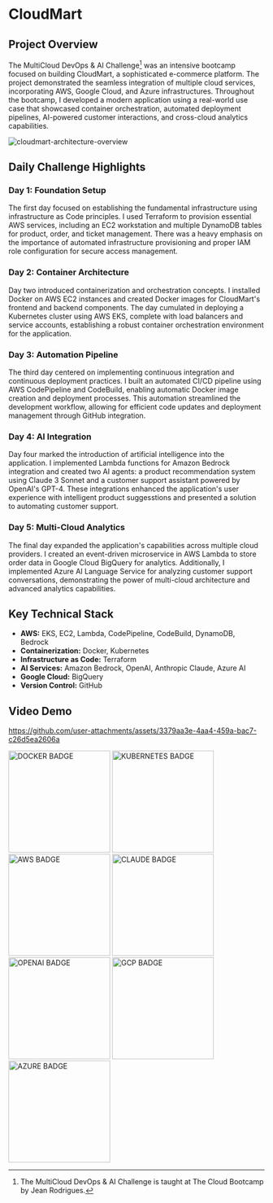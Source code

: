 # CloudMart

## Project Overview
The MultiCloud DevOps & AI Challenge[^1] was an intensive bootcamp focused on building CloudMart, a sophisticated e-commerce platform. The project demonstrated the seamless integration of multiple cloud services, incorporating AWS, Google Cloud, and Azure infrastructures. Throughout the bootcamp, I developed a modern application using a real-world use case that showcased container orchestration, automated deployment pipelines, AI-powered customer interactions, and cross-cloud analytics capabilities.

![cloudmart-architecture-overview](https://github.com/user-attachments/assets/706aca4c-484e-4e03-81ce-71c254918b1b)

## Daily Challenge Highlights
### Day 1: Foundation Setup
The first day focused on establishing the fundamental infrastructure using infrastructure as Code principles. I used Terraform to provision essential AWS services, including an EC2 workstation and multiple DynamoDB tables for product, order, and ticket management. There was a heavy emphasis on the importance of automated infrastructure provisioning and proper IAM role configuration for secure access management.

### Day 2: Container Architecture
Day two introduced containerization and orchestration concepts. I installed Docker on AWS EC2 instances and created Docker images for CloudMart's frontend and backend components. The day cumulated in deploying a Kubernetes cluster using AWS EKS, complete with load balancers and service accounts, establishing a robust container orchestration environment for the application.

### Day 3: Automation Pipeline
The third day centered on implementing continuous integration and continuous deployment practices. I built an automated CI/CD pipeline using AWS CodePipeline and CodeBuild, enabling automatic Docker image creation and deployment processes. This automation streamlined the development workflow, allowing for efficient code updates and deployment management through GitHub integration.

### Day 4: AI Integration
Day four marked the introduction of artificial intelligence into the application. I implemented Lambda functions for Amazon Bedrock integration and created two AI agents: a product recommendation system using Claude 3 Sonnet and a customer support assistant powered by OpenAI's GPT-4. These integrations enhanced the application's user experience with intelligent product suggesstions and presented a solution to automating customer support.

### Day 5: Multi-Cloud Analytics
The final day expanded the application's capabilities across multiple cloud providers. I created an event-driven microservice in AWS Lambda to store order data in Google Cloud BigQuery for analytics. Additionally, I implemented Azure AI Language Service for analyzing customer support conversations, demonstrating the power of multi-cloud architecture and advanced analytics capabilities.

## Key Technical Stack
- **AWS:** EKS, EC2, Lambda, CodePipeline, CodeBuild, DynamoDB, Bedrock
- **Containerization:** Docker, Kubernetes
- **Infrastructure as Code:** Terraform
- **AI Services:** Amazon Bedrock, OpenAI, Anthropic Claude, Azure AI
- **Google Cloud:** BigQuery
- **Version Control:** GitHub

## Video Demo
https://github.com/user-attachments/assets/3379aa3e-4aa4-459a-bac7-c26d5ea2606a



<img alt="DOCKER BADGE" src="https://github.com/user-attachments/assets/bdda88f1-3dba-455b-958a-7b73d016aa3f" width="200">
<img alt="KUBERNETES BADGE" src="https://github.com/user-attachments/assets/a0ccd526-9a1e-43b0-8afa-47b39b39cd65" width="200">
<img alt="AWS BADGE" src="https://github.com/user-attachments/assets/f076bf1c-6ce0-4fa8-b990-edd2f667b75f" width="200">
<img alt="CLAUDE BADGE" src="https://github.com/user-attachments/assets/7738aee8-e858-40e2-90d9-bd77e8466c9d" width="200">
<img alt="OPENAI BADGE" src="https://github.com/user-attachments/assets/a1f23867-2471-4e90-b800-5981a7bc9714" width="200">
<img alt="GCP BADGE" src="https://github.com/user-attachments/assets/877f76c9-c077-4618-9d67-9d999661a73b" width="200">
<img alt="AZURE BADGE" src="https://github.com/user-attachments/assets/34b193e1-b4c2-45b5-96f9-ff5388071d46" width="200">
<!-- ![EN_MDAC_VIP_BADGE_DOCKER](https://github.com/user-attachments/assets/bdda88f1-3dba-455b-958a-7b73d016aa3f)
![EN_MDAC_VIP_BADGE_KUBERNETES](https://github.com/user-attachments/assets/a0ccd526-9a1e-43b0-8afa-47b39b39cd65)
![EN_MDAC_VIP_BADGE_AWS](https://github.com/user-attachments/assets/f076bf1c-6ce0-4fa8-b990-edd2f667b75f)
![EN_MDAC_VIP_BADGE_CLAUDE](https://github.com/user-attachments/assets/7738aee8-e858-40e2-90d9-bd77e8466c9d)
![EN_MDAC_VIP_BADGE_OPENAI](https://github.com/user-attachments/assets/a1f23867-2471-4e90-b800-5981a7bc9714)
![EN_MDAC_VIP_BADGE_GCP](https://github.com/user-attachments/assets/877f76c9-c077-4618-9d67-9d999661a73b)
![EN_MDAC_VIP_BADGE_AZURE](https://github.com/user-attachments/assets/34b193e1-b4c2-45b5-96f9-ff5388071d46) -->

[^1]: The MultiCloud DevOps & AI Challenge is taught at The Cloud Bootcamp by Jean Rodrigues.
